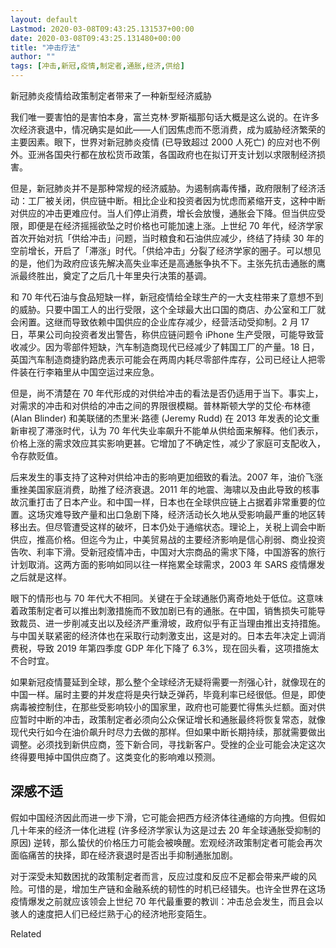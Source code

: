```yaml
---
layout: default
Lastmod: 2020-03-08T09:43:25.131537+00:00
date: 2020-03-08T09:43:25.131480+00:00
title: "冲击疗法"
author: ""
tags: [冲击,新冠,疫情,制定者,通胀,经济,供给]
---
```


新冠肺炎疫情给政策制定者带来了一种新型经济威胁​​

我们唯一要害怕的是害怕本身，富兰克林·罗斯福那句话大概是这么说的。在许多次经济衰退中，情况确实是如此——人们因焦虑而不愿消费，成为威胁经济繁荣的主要因素。眼下，世界对新冠肺炎疫情 (已导致超过 2000 人死亡) 的应对也不例外。亚洲各国央行都在放松货币政策，各国政府也在拟订开支计划以求限制经济损害。

但是，新冠肺炎并不是那种常规的经济威胁。为遏制病毒传播，政府限制了经济活动：工厂被关闭，供应链中断。相比企业和投资者因为忧虑而紧缩开支，这种中断对供应的冲击更难应付。当人们停止消费，增长会放慢，通胀会下降。但当供应受限，即便是在经济摇摇欲坠之时价格也可能加速上涨。上世纪 70 年代，经济学家首次开始对抗「供给冲击」问题，当时粮食和石油供应减少，终结了持续 30 年的空前增长，开启了「滞涨」时代。「供给冲击」分裂了经济学家的圈子。可以想见的是，他们为政府应该先解决高失业率还是高通胀争执不下。主张先抗击通胀的鹰派最终胜出，奠定了之后几十年里央行决策的基调。

和 70 年代石油与食品短缺一样，新冠疫情给全球生产的一大支柱带来了意想不到的威胁。只要中国工人的出行受限，这个全球最大出口国的商店、办公室和工厂就会闲置。这继而导致依赖中国供应的企业库存减少，经营活动受抑制。2 月 17 日，苹果公司向投资者发出警告，称供应链问题令 iPhone 生产受限，可能导致营收减少。因为零部件短缺，汽车制造商现代已经减少了韩国工厂的产量。18 日，英国汽车制造商捷豹路虎表示可能会在两周内耗尽零部件库存，公司已经让人把零件装在行李箱里从中国空运过来应急。

但是，尚不清楚在 70 年代形成的对供给冲击的看法是否仍适用于当下。事实上，对需求的冲击和对供给的冲击之间的界限很模糊。普林斯顿大学的艾伦·布林德 (Alan Blinder) 和美联储的杰里米·路德 (Jeremy Rudd) 在 2013 年发表的论文重新审视了滞涨时代，认为 70 年代失业率飙升不能单从供给面来解释。他们表示，价格上涨的需求效应其实影响更甚。它增加了不确定性，减少了家庭可支配收入，令存款贬值。

后来发生的事支持了这种对供给冲击的影响更加细致的看法。2007 年，油价飞涨重挫美国家庭消费，助推了经济衰退。2011 年的地震、海啸以及由此导致的核事故沉重打击了日本产业。和中国一样，日本也在全球供应链上占据着非常重要的位置。这场灾难导致产量和出口急剧下降，经济活动长久地从受影响最严重的地区转移出去。但尽管遭受这样的破坏，日本仍处于通缩状态。理论上，关税上调会中断供应，推高价格。但迄今为止，中美贸易战的主要经济影响是信心削弱、商业投资告吹、利率下滑。受新冠疫情冲击，中国对大宗商品的需求下降，中国游客的旅行计划取消。这两方面的影响如同以往一样拖累全球需求，2003 年 SARS 疫情爆发之后就是这样。

眼下的情形也与 70 年代大不相同。关键在于全球通胀仍离奇地处于低位。这意味着政策制定者可以推出刺激措施而不致加剧已有的通胀。在中国，销售损失可能导致裁员、进一步削减支出以及经济严重滑坡，政府似乎有正当理由推出支持措施。与中国关联紧密的经济体也在采取行动刺激支出，这是对的。日本去年决定上调消费税，导致 2019 年第四季度 GDP 年化下降了 6.3%，现在回头看，这项措施太不合时宜。

如果新冠疫情蔓延到全球，那么整个全球经济无疑将需要一剂强心针，就像现在的中国一样。届时主要的并发症将是央行缺乏弹药，毕竟利率已经很低。但是，即使病毒被控制住，在那些受影响较小的国家里，政府也可能要忙得焦头烂额。面对供应暂时中断的冲击，政策制定者必须向公众保证增长和通胀最终将恢复常态，就像现代央行如今在油价飙升时尽力去做的那样。但如果中断长期持续，那就需要做出调整。必须找到新供应商，签下新合同，寻找新客户。受挫的企业可能会决定这次终得要甩掉中国供应商了。这类变化的影响难以预测。

深感不适
----

假如中国经济因此而进一步下滑，它可能会把西方经济体往通缩的方向拽。但假如几十年来的经济一体化进程 (许多经济学家认为这是过去 20 年全球通胀受抑制的原因) 逆转，那么蛰伏的价格压力可能会被唤醒。宏观经济政策制定者可能会再次面临痛苦的抉择，即在经济衰退时是否出手抑制通胀加剧。

对于深受未知数困扰的政策制定者而言，反应过度和反应不足都会带来严峻的风险。可惜的是，增加生产链和金融系统的韧性的时机已经错失。也许全世界在这场疫情爆发之前就应该领会上世纪 70 年代最重要的教训：冲击总会发生，而且会以骇人的速度把人们已经烂熟于心的经济地形变陌生。

Related

